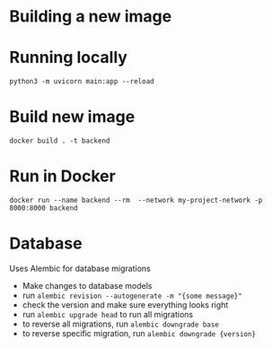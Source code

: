 # Building a new image

# Running locally
`python3 -m uvicorn main:app --reload`

# Build new image
`docker build . -t backend `

# Run in Docker
`docker run --name backend --rm  --network my-project-network -p 8000:8000 backend`

# Database
Uses Alembic for database migrations
- Make changes to database models
- run `alembic revision --autogenerate -m "{some message}"`
- check the version and make sure everything looks right
- run `alembic upgrade head` to run all migrations
- to reverse all migrations, run `alembic downgrade base`
- to reverse specific migration, run `alembic downgrade {version}`
